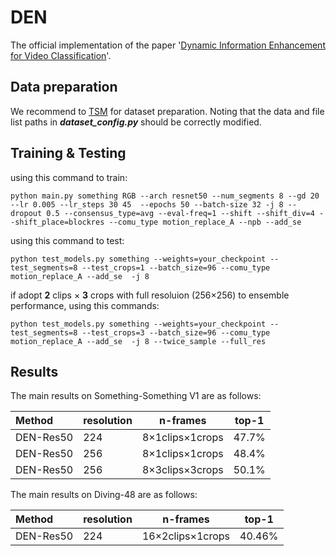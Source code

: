 # DEN

The official implementation of the paper '[Dynamic Information Enhancement for Video Classification](https://www.sciencedirect.com/science/article/pii/S0262885621001499?casa_token=BkD6H72_JVQAAAAA:asnY07Bf2mN4_xqrHSYDT9qhtCynWfIyp1iMBFjpfU2GRLpFja-OPcTS4GVtPMCu_x7Dc44eVQ)'.



## Data preparation

We  recommend to [TSM](https://github.com/mit-han-lab/temporal-shift-module) for dataset preparation. Noting that the data and file list paths in ***dataset_config.py*** should be correctly modified.



## Training & Testing

using this command to train:

```
python main.py something RGB --arch resnet50 --num_segments 8 --gd 20 --lr 0.005 --lr_steps 30 45  --epochs 50 --batch-size 32 -j 8 --dropout 0.5 --consensus_type=avg --eval-freq=1 --shift --shift_div=4 --shift_place=blockres --comu_type motion_replace_A --npb --add_se
```



using this command to test:

```
python test_models.py something --weights=your_checkpoint --test_segments=8 --test_crops=1 --batch_size=96 --comu_type motion_replace_A --add_se  -j 8 
```



if adopt **2** clips × **3** crops with full resoluion (256×256) to ensemble performance, using this commands:

```
python test_models.py something --weights=your_checkpoint --test_segments=8 --test_crops=3 --batch_size=96 --comu_type motion_replace_A --add_se  -j 8 --twice_sample --full_res
```



## Results

The main results on Something-Something V1 are as follows:

| Method    | resolution | n-frames        | top-1 |
| :-------- | ---------- | --------------- | ----- |
| DEN-Res50 | 224        | 8×1clips×1crops | 47.7% |
| DEN-Res50 | 256        | 8×1clips×1crops | 48.4% |
| DEN-Res50 | 256        | 8×3clips×3crops | 50.1% |



The main results on Diving-48 are as follows:

| Method    | resolution | n-frames         | top-1  |
| :-------- | ---------- | ---------------- | ------ |
| DEN-Res50 | 224        | 16×2clips×1crops | 40.46% |

